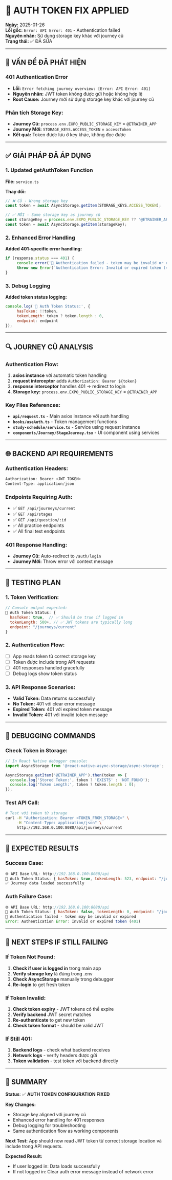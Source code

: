 # 🔐 AUTH TOKEN FIX APPLIED

**Ngày:** 2025-01-26  
**Lỗi gốc:** `Error: API Error: 401` - Authentication failed  
**Nguyên nhân:** Sử dụng storage key khác với journey cũ  
**Trạng thái:** ✅ ĐÃ SỬA

---

## 🚨 VẤN ĐỀ ĐÃ PHÁT HIỆN

### 401 Authentication Error
- **Lỗi:** `Error fetching journey overview: [Error: API Error: 401]`
- **Nguyên nhân:** JWT token không được gửi hoặc không hợp lệ
- **Root Cause:** Journey mới sử dụng storage key khác với journey cũ

### Phân tích Storage Key:
- **Journey Cũ:** `process.env.EXPO_PUBLIC_STORAGE_KEY` = `@ETRAINER_APP`
- **Journey Mới:** `STORAGE_KEYS.ACCESS_TOKEN` = `accessToken`
- **Kết quả:** Token được lưu ở key khác, không đọc được

---

## ✅ GIẢI PHÁP ĐÃ ÁP DỤNG

### 1. Updated getAuthToken Function
**File:** `service.ts`

**Thay đổi:**
```javascript
// ❌ CŨ - Wrong storage key
const token = await AsyncStorage.getItem(STORAGE_KEYS.ACCESS_TOKEN);

// ✅ MỚI - Same storage key as journey cũ
const storageKey = process.env.EXPO_PUBLIC_STORAGE_KEY ?? '@ETRAINER_APP';
const token = await AsyncStorage.getItem(storageKey);
```

### 2. Enhanced Error Handling
**Added 401-specific error handling:**
```javascript
if (response.status === 401) {
     console.error('🚨 Authentication failed - token may be invalid or expired');
     throw new Error(`Authentication Error: Invalid or expired token (401)`);
}
```

### 3. Debug Logging
**Added token status logging:**
```javascript
console.log('🔐 Auth Token Status:', {
     hasToken: !!token,
     tokenLength: token ? token.length : 0,
     endpoint: endpoint
});
```

---

## 🔍 JOURNEY CŨ ANALYSIS

### Authentication Flow:
1. **axios instance** với automatic token handling
2. **request interceptor** adds `Authorization: Bearer ${token}`
3. **response interceptor** handles 401 → redirect to login
4. **Storage key:** `process.env.EXPO_PUBLIC_STORAGE_KEY` = `@ETRAINER_APP`

### Key Files References:
- **`api/request.ts`** - Main axios instance với auth handling
- **`hooks/useAuth.ts`** - Token management functions
- **`study-schedule/service.ts`** - Service using request instance
- **`components/Journey/StageJourney.tsx`** - UI component using services

---

## 🌐 BACKEND API REQUIREMENTS

### Authentication Headers:
```javascript
Authorization: Bearer <JWT_TOKEN>
Content-Type: application/json
```

### Endpoints Requiring Auth:
- ✅ `GET /api/journeys/current`
- ✅ `GET /api/stages`
- ✅ `GET /api/question/:id`
- ✅ All practice endpoints
- ✅ All final test endpoints

### 401 Response Handling:
- **Journey Cũ:** Auto-redirect to `/auth/login`
- **Journey Mới:** Throw error với context message

---

## 🧪 TESTING PLAN

### 1. Token Verification:
```javascript
// Console output expected:
🔐 Auth Token Status: {
  hasToken: true,  // ✅ Should be true if logged in
  tokenLength: 500+, // ✅ JWT tokens are typically long
  endpoint: "/journeys/current"
}
```

### 2. Authentication Flow:
- [ ] App reads token từ correct storage key
- [ ] Token được include trong API requests
- [ ] 401 responses handled gracefully
- [ ] Debug logs show token status

### 3. API Response Scenarios:
- **Valid Token:** Data returns successfully
- **No Token:** 401 với clear error message
- **Expired Token:** 401 với expired token message
- **Invalid Token:** 401 với invalid token message

---

## 🔧 DEBUGGING COMMANDS

### Check Token in Storage:
```javascript
// In React Native debugger console:
import AsyncStorage from '@react-native-async-storage/async-storage';

AsyncStorage.getItem('@ETRAINER_APP').then(token => {
  console.log('Stored Token:', token ? 'EXISTS' : 'NOT_FOUND');
  console.log('Token Length:', token ? token.length : 0);
});
```

### Test API Call:
```bash
# Test với token từ storage
curl -H "Authorization: Bearer <TOKEN_FROM_STORAGE>" \
     -H "Content-Type: application/json" \
     http://192.168.0.100:8080/api/journeys/current
```

---

## 🎯 EXPECTED RESULTS

### Success Case:
```javascript
🌐 API Base URL: http://192.168.0.100:8080/api
🔐 Auth Token Status: { hasToken: true, tokenLength: 523, endpoint: "/journeys/current" }
✅ Journey data loaded successfully
```

### Auth Failure Case:
```javascript
🌐 API Base URL: http://192.168.0.100:8080/api
🔐 Auth Token Status: { hasToken: false, tokenLength: 0, endpoint: "/journeys/current" }
🚨 Authentication failed - token may be invalid or expired
Error: Authentication Error: Invalid or expired token (401)
```

---

## 🚨 NEXT STEPS IF STILL FAILING

### If Token Not Found:
1. **Check if user is logged in** trong main app
2. **Verify storage key** là đúng trong .env
3. **Check AsyncStorage** manually trong debugger
4. **Re-login** to get fresh token

### If Token Invalid:
1. **Check token expiry** - JWT tokens có thể expire
2. **Verify backend** JWT secret matches
3. **Re-authenticate** to get new token
4. **Check token format** - should be valid JWT

### If Still 401:
1. **Backend logs** - check what backend receives
2. **Network logs** - verify headers được gửi
3. **Token validation** - test token với backend directly

---

## 🎉 SUMMARY

**Status**: ✅ **AUTH TOKEN CONFIGURATION FIXED**

**Key Changes:**
- Storage key aligned với journey cũ
- Enhanced error handling for 401 responses
- Debug logging for troubleshooting
- Same authentication flow as working components

**Next Test:**
App should now read JWT token từ correct storage location và include trong API requests.

**Expected Result:**
- If user logged in: Data loads successfully
- If not logged in: Clear auth error message instead of network error 